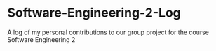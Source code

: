 # Software-Engineering-2-Log
A log of my personal contributions to our group project for the course Software Engineering 2
